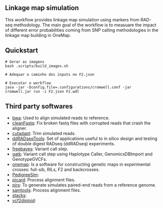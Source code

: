 ## Linkage map simulation

This workflow provides linkage map simulation using markers from RAD-seq methodology. The main goal of the workflow is to measuare the impact of different error probabilities coming from SNP calling methodologies in the linkage map building in OneMap.

## Quickstart

```
# Gerar as imagens
bash .scripts/build_images.sh

# Adequar o caminho dos inputs no F2.json

# Executar o workflow
java -jar -Dconfig.file=.configurations/cromwell.conf -jar cromwell.jar run -i F2.json F2.wdl
```

## Third party softwares

- [bwa](https://github.com/lh3/bwa): Used to align simulated reads to reference.
- [cleanFastq](https://github.com/davidvi/cleanFastq): Fix broken fastq files with corrupted reads that crash the aligner.
- [cutadapt](https://github.com/marcelm/cutadapt): Trim simulated reads.
- [ddRADseqTools](https://github.com/GGFHF/ddRADseqTools): Set of applications useful to in silico design and testing of double digest RADseq (ddRADseq) experiments.
- [freebayes](https://github.com/ekg/freebayes): Variant call step.
- [gatk](https://github.com/broadinstitute/gatk): Variant call step using Haplotype Caller, GenomicsDBImport and GenotypeGVCFs.
- [onemap](https://github.com/augusto-garcia/onemap): Is a software for constructing genetic maps in experimental crosses: full-sib, RILs, F2 and backcrosses. 
- [PedigreeSim](https://github.com/PBR/pedigreeSim?files=1):
- [picard](https://github.com/broadinstitute/picard): Process alignment files.
- [pirs](https://github.com/galaxy001/pirs): To generate simulates paired-end reads from a reference genome.
- [samtools](https://github.com/samtools/samtools): Process alignment files.
- [stacks]():
- [vcf2diploid](https://github.com/abyzovlab/vcf2diploid):













